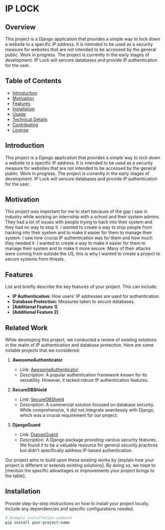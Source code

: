 # IP LOCK 

## Overview

This project is a Django application that provides a simple way to lock down a website to a specific IP address. It is intended to be used as a security measure for websites that are not intended to be accessed by the general public. Work in progress. The project is currently in the early stages of development. IP Lock will sercure databases and provide IP authentication for the user.

## Table of Contents

- [Introduction](#introduction)
- [Motivation](#motivation)
- [Features](#features)
- [Installation](#installation)
- [Usage](#usage)
- [Technical Details](#technical-details)
- [Contributing](#contributing)
- [License](#license)

## Introduction

This project is a Django application that provides a simple way to lock down a website to a specific IP address. It is intended to be used as a security measure for websites that are not intended to be accessed by the general public. Work in progress. The project is currently in the early stages of development. IP Lock will sercure databases and provide IP authentication for the user.

## Motivation

This project was important for me to start because of the gap I saw in industry while working an internship with a school and their system admins. They had a lot of issues with people trying to hack into their system and they had no way to stop it. I wanted to create a way to stop people from hacking into their system and to make it easier for them to manage their system. I saw how crucial IP authentication was for them and how much they needed it. I wanted to create a way to make it easier for them to manage their system and to make it more secure. Many of their attacks were coming from outside the US, this is why I wanted to create a project to secure systems from threats.

## Features

List and briefly describe the key features of your project. This can include:
- **IP Authentication:** How users' IP addresses are used for authentication.
- **Database Protection:** Measures taken to secure databases.
- **[Additional Feature 1]**
- **[Additional Feature 2]**


## Related Work

While developing this project, we conducted a review of existing solutions in the realm of IP authentication and database protection. Here are some notable projects that we considered:

1. **AwesomeAuthenticator**
   - *Link:* [AwesomeAuthenticator](https://github.com/awesomeorg/awesomeauthenticator)
   - *Description:* A popular authentication framework known for its versatility. However, it lacked robust IP authentication features.

2. **SecureDBShield**
   - *Link:* [SecureDBShield](https://securedbshield.com)
   - *Description:* A commercial solution focused on database security. While comprehensive, it did not integrate seamlessly with Django, which was a crucial requirement for our project.

3. **DjangoGuard**
   - *Link:* [DjangoGuard](https://django-guard.io)
   - *Description:* A Django package providing various security features. We found it to be a valuable resource for general security practices but didn't specifically address IP-based authentication.

Our project aims to build upon these existing works by [explain how your project is different or extends existing solutions]. By doing so, we hope to [mention the specific advantages or improvements your project brings to the table].

## Installation

Provide step-by-step instructions on how to install your project locally. Include any dependencies and specific configurations needed.

```bash
# Example installation command
pip install your-project-name
